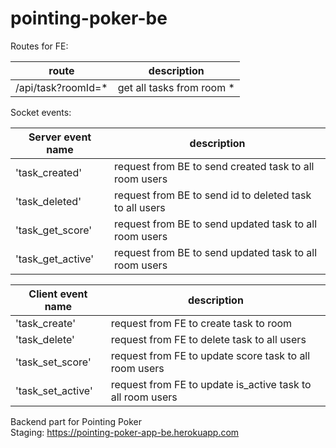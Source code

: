# pointing-poker-be

Routes for FE:

| route               | description                |
| ------------------- | -------------------------- |
| /api/task?roomId=\* | get all tasks from room \* |

Socket events:

| Server event name | description                                             |
| ----------------- | ------------------------------------------------------- |
| 'task_created'    | request from BE to send created task to all room users  |
| 'task_deleted'    | request from BE to send id to deleted task to all users |
| 'task_get_score'  | request from BE to send updated task to all room users  |
| 'task_get_active' | request from BE to send updated task to all room users  |

| Client event name | description                                                |
| ----------------- | ---------------------------------------------------------- |
| 'task_create'     | request from FE to create task to room                     |
| 'task_delete'     | request from FE to delete task to all users                |
| 'task_set_score'  | request from FE to update score task to all room users     |
| 'task_set_active' | request from FE to update is_active task to all room users |

Backend part for Pointing Poker  
Staging: https://pointing-poker-app-be.herokuapp.com
